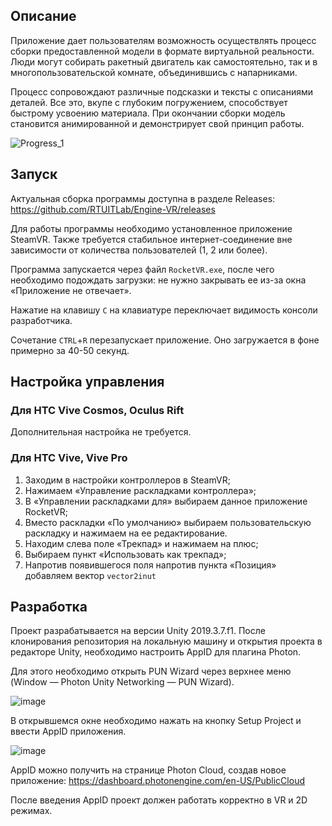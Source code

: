 ## Описание

Приложение дает пользователям возможность осуществлять процесс сборки предоставленной модели в формате виртуальной реальности. Люди могут собирать ракетный двигатель как самостоятельно, так и в многопользовательской комнате, объединившись с напарниками.

Процесс сопровождают различные подсказки и тексты с описаниями деталей. Все это, вкупе с глубоким погружением, способствует быстрому усвоению материала. При окончании сборки модель становится анимированной и демонстрирует свой принцип работы.

![Progress_1](https://user-images.githubusercontent.com/46666053/141155619-bb28a0e8-fd3b-4359-97e5-36f3d1cf71c3.png)  

## Запуск

Актуальная сборка программы доступна в разделе Releases: https://github.com/RTUITLab/Engine-VR/releases

Для работы программы необходимо установленное приложение SteamVR. Также требуется стабильное интернет-соединение вне зависимости от количества пользователей (1, 2 или более).

Программа запускается через файл `RocketVR.exe`, после чего необходимо подождать загрузки: не нужно закрывать ее из-за окна «Приложение не отвечает».

Нажатие на клавишу `C` на клавиатуре переключает видимость консоли разработчика. 

Сочетание `CTRL`+`R` перезапускает приложение. Оно загружается в фоне примерно за 40-50 секунд.

## Настройка управления

### Для HTC Vive Cosmos, Oculus Rift

Дополнительная настройка не требуется.

### Для HTC Vive, Vive Pro

1. Заходим в настройки контроллеров в SteamVR;
1. Нажимаем «Управление раскладками контроллера»;
1. В «Управлении раскладками для» выбираем данное приложение RocketVR;
1. Вместо раскладки «По умолчанию» выбираем пользовательскую раскладку и нажимаем на ее редактирование.
1. Находим слева поле «Трекпад» и нажимаем на плюс;
1. Выбираем пункт «Использовать как трекпад»;
1. Напротив появившегося поля напротив пункта «Позиция» добавляем вектор `vector2inut`

## Разработка

Проект разрабатывается на версии Unity 2019.3.7.f1. После клонирования репозитория на локальную машину и открытия проекта в редакторе Unity, необходимо настроить AppID для плагина Photon.

Для этого необходимо открыть PUN Wizard через верхнее меню (Window — Photon Unity Networking — PUN Wizard).

![image](https://user-images.githubusercontent.com/46666053/161610040-4120e858-08c2-4205-ae93-0cc42a1321fb.png)

В открывшемся окне необходимо нажать на кнопку Setup Project и ввести AppID приложения. 

![image](https://user-images.githubusercontent.com/46666053/161610215-9a8420d1-61b2-4b67-b725-a779592df28f.png)

AppID можно получить на странице Photon Cloud, создав новое приложение: https://dashboard.photonengine.com/en-US/PublicCloud

После введения AppID проект должен работать корректно в VR и 2D режимах.
